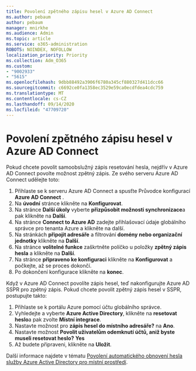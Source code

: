 ```yaml
---
title: Povolení zpětného zápisu hesel v Azure AD Connect
ms.author: pebaum
author: pebaum
manager: mnirkhe
ms.audience: Admin
ms.topic: article
ms.service: o365-administration
ROBOTS: NOINDEX, NOFOLLOW
localization_priority: Priority
ms.collection: Adm_O365
ms.custom:
- "9002933"
- "5615"
ms.openlocfilehash: 9dbb88492a3906f6780a345cf880327d411dcc66
ms.sourcegitcommit: c6692ce0fa1358ec3529e59ca0ecdfdea4cdc759
ms.translationtype: MT
ms.contentlocale: cs-CZ
ms.lasthandoff: 09/14/2020
ms.locfileid: "47709720"
---
```

# <a name="enable-password-writeback-in-azure-ad-connect"></a>Povolení zpětného zápisu hesel v Azure AD Connect

Pokud chcete povolit samoobslužný zápis resetování hesla, nejdřív v Azure AD Connect povolte možnost zpětný zápis. Ze svého serveru Azure AD Connect udělejte toto:

1. Přihlaste se k serveru Azure AD Connect a spusťte Průvodce konfigurací **Azure AD Connect** .
2. Na **úvodní** stránce klikněte na **Konfigurovat**.
3. Na stránce **Další úkoly** vyberte **přizpůsobit možnosti synchronizace**a pak klikněte na **Další**.
4. Na stránce **Connect to Azure AD** zadejte přihlašovací údaje globálního správce pro tenanta Azure a klikněte na další.
5. Na stránkách **připojit adresáře** a filtrování **domény nebo organizační jednotky** klikněte na **Další**.
6. Na stránce **volitelné funkce** zaškrtněte políčko u položky **zpětný zápis hesla** a klikněte na **Další**.
7. Na stránce **připraveno ke konfiguraci** klikněte na **Konfigurovat** a počkejte, až se proces dokončí.
8. Po dokončení konfigurace klikněte na **konec**.

Když v Azure AD Connect povolíte zápis hesel, teď nakonfigurujte Azure AD SSPR pro zpětný zápis.  Pokud chcete povolit zpětný zápis hesel v SSPR, postupujte takto:

1. Přihlaste se k portálu Azure pomocí účtu globálního správce.
2. Vyhledejte a vyberte **Azure Active Directory**, klikněte na **resetovat heslo**a pak zvolte **Místní integrace**.
3. Nastavte možnost pro **zápis hesel do místního adresáře?** na **Ano**.
4. Nastavte možnost **Povolit uživatelům odemknutí účtů, aniž byste museli resetovat heslo?** **Yes**
5. Až budete připraveni, klikněte na **Uložit**.

Další informace najdete v tématu [Povolení automatického obnovení hesla služby Azure Active Directory pro místní prostředí](https://docs.microsoft.com/azure/active-directory/authentication/tutorial-enable-sspr-writeback).
